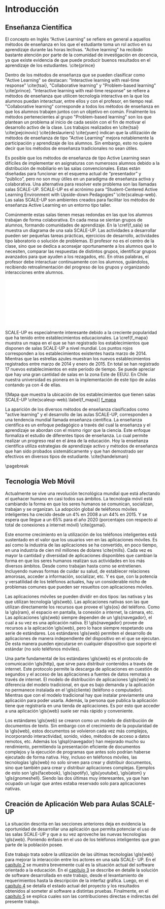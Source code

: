 Introducción
============

<!--

En él deberá establecerse las ideas que faciliten la
comprensión del tema, como ser: objetivos, antecedentes que
lo motivaron, enfoque empleado, herramientas utilizadas,
alcances, proyecciones, etc.

TEMA: Aplicación Móvil para Aprendizaje Activo en Aulas
      SCALE-UP

Ideas que facilitan la comprensión del tema:

-   Aprendizaje activo (todo esto está cubierto en la
                        postulación del proyecto.)
    -   Educación basada en la ciencia
    -   Aulas SCALE-UP

-   Aplicación
    -   Aplicación Móvil
    -   Aplicación Web Móvil
        -   Estado actual de la tecnología web
-->

Enseñanza Científica
--------------------

El concepto en Inglés “Active Learning” se refiere en
general a aquellos métodos de enseñanza en los que el
estudiante toma un rol activo en su aprendizaje durante las
horas lectivas. "Active learning" ha recibido bastante
atención por parte de la comunidad de investigación en
docencia, ya que existe evidencia de que puede producir
buenos resultados en el aprendizaje de los estudiantes.
\cite{prince}

Dentro de los métodos de enseñanza que se pueden clasificar
como "Active Learning" se destacan: "Interactive learning
with real-time response" \cite{tsai}, "Collaborative
learning" y "Problem-based learning" \cite{prince}.
"Interactive learning with real-time response" se refiere a
métodos de enseñanza que utilicen tecnología interactiva en
la que los alumnos puedan interactuar, entre ellos y con el
profesor, en tiempo real. "Collaborative learning"
corresponde a todos los métodos de enseñanza en que los
alumnos trabajen juntos con un objetivo en común. Finalmente
los métodos pertenecientes al grupo "Problem-based learning"
son los que plantean un problema al inicio de cada sesión
con el fin de motivar el desarrollo activo de la clase. Los
trabajos realizados en \cite{tsai} \cite{pejcinovic}
\cite{deslauriers} \cite{yuen} indican que la utilización de
métodos de enseñanza de tipo "Active Learning" mejora
notablemente la participación y aprendizaje de los alumnos.
Sin embargo, esto no quiere decir que los métodos de
enseñanza tradicionales no sean útiles.

Es posible que los métodos de enseñanza de tipo Active
Learning sean difíciles de implementar en asignaturas con
numerosos alumnos debido a la distribución de mobiliario en
las salas convencionales. Estas están diseñadas para
funcionar en el esquema actual de “presentador” y “público”,
pero no son muy útiles en un paradigma de enseñanza activa y
colaborativa. Una alternativa para resolver este problema
son las llamadas salas SCALE-UP. SCALE-UP es el acrónimo
para “Student-Centered Active Learning Environment with
Upside-down Pedagogies” \cite{scaleup-web}. Las salas
SCALE-UP son ambientes creados para facilitar los métodos de
enseñanza Active Learning en un entorno tipo taller.

Comúnmente estas salas tienen mesas redondas en las que los
alumnos trabajan de forma colaborativa. En cada mesa se
sientan grupos de alumnos, formando comunidades de
aprendizaje. En la \cref{f_sala} se muestra un diagrama de
una sala SCALE-UP. Las actividades a desarrollar pueden ser
pequeñas tareas prácticas, ejercicios de desarrollo,
actividades tipo laboratorio o solución de problemas. El
profesor no es el centro de la clase, sino que se dedica a
aconsejar oportunamente a los alumnos que lo necesiten,
comparar las respuestas de distintos grupos, identificar
grupos avanzados para que ayuden a los rezagados, etc. En
otras palabras, el profesor debe interactuar continuamente
con los alumnos, guiándolos, recibiendo retroalimentación
del progreso de los grupos y organizando interacciones entre
alumnos.

![Diagrama de una sala SCALE-UP.\label{f_sala}
 ](src/1-introduccion/fig/sala.pdf)

SCALE-UP es especialmente interesante debido a la creciente
popularidad que ha tenido entre establecimientos
educacionales. La \cref{f_mapa} muestra un mapa en el que se
han registrado los establecimientos que disponen de salas
SCALE-UP a nivel mundial. Los puntos rojos corresponden a
los establecimientos existentes hasta marzo de 2014.
Mientras que las estrellas azules muestran los nuevos
establecimientos registrados entre marzo de 2014 y enero de
2015. En total se han registrado 17 nuevos establecimientos
en este período de tiempo. Se puede apreciar que hay una
gran cantidad de salas en la zona Este de EEUU. En Chile
nuestra universidad es pionera en la implementación de este
tipo de aulas contando ya con 4 de ellas.

![Mapa que muestra la ubicación de los establecimientos que
  tienen salas SCALE-UP \cite{scaleup-web}.\label{f_mapa}]
 [f_mapa]

La aparición de los diversos métodos de enseñanza
clasificados como "active learning" y el desarrollo de
las aulas SCALE-UP, corresponden a una tendencia mundial
llamada enseñanza científica. La enseñanza científica es un
enfoque pedagógico a través del cual la enseñanza y el
aprendizaje se abordan con el mismo rigor que la ciencia.
Este enfoque formaliza el estudio de diferentes tipos de
enseñanza. Lo cual permite realizar un progreso real en el
área de la educación. Hoy la enseñanza científica utiliza
estrategias de aprendizaje activo y métodos de enseñanza que
han sido probados sistemáticamente y que han demostrado
ser efectivos en diversos tipos de estudiante.
\cite{handelsman}

[f_mapa]: src/1-introduccion/fig/mapa.pdf

\pagebreak

Tecnología Web Móvil
--------------------

<!--
Aquí quiero decir por qué la web es el futuro para
desarrollar aplicaciones móviles.

-   La revolución móvil.
-   Las aplicaciones.
-   Las aplicaciones web.
-   El estado actual de las aplicaciones web.
-->

Actualmente se vive una revolución tecnológica mundial que
está afectando el quehacer humano en casi todos sus ámbitos.
La tecnología móvil está cambiando la forma en que los seres
humanos se comunican, socializan, trabajan y se organizan.
La adopción global de teléfonos móviles inteligentes ha
crecido desde un 4% en 2008 a un 44% en 2015. Y se espera
que llegue a un 65% para el año 2020 (porcentajes con
respecto al total de conexiones a internet móvil)
\cite{gsmai}.

Este enorme crecimiento en la utilización de los teléfonos
inteligentes está sustentado en el valor que los usuarios
ven en las aplicaciones móviles. Es así como la industria de
las aplicaciones se ha convertido, en poco tiempo, en una
industria de cien mil millones de dolares \cite{mills}. Cada
vez es mayor la cantidad y diversidad de aplicaciones
disponibles que cambian la forma en que los seres humanos
realizan sus actividades en los más diversos ámbitos. Desde
como trabajan hasta como se entretienen. Incluyendo nuevas
formas de cuidar su salud, de establecer relaciones
amorosas, acceder a información, socializar, etc. Y es que,
con la potencia y versatilidad de los teléfonos actuales,
hay un considerable nicho de problemas comunes que pueden
ser resueltos con aplicaciones móviles.

Las aplicaciones móviles se pueden dividir en dos tipos: las
nativas y las que utilizan tecnología \gls{web}. Las
aplicaciones nativas son las que utilizan directamente los
recursos que provee el \gls{os} del teléfono. Como la
\gls{ram}, el espacio en pantalla, la conexión a internet,
la cámara, etc. Las aplicaciones \gls{web} siempre dependen
de un \gls{navegador}, el cual a su vez es una aplicación
nativa. El \gls{navegador} provee de recursos a la
aplicación \gls{web}, pero lo hace siempre respetando una
serie de estándares. Los estándares \gls{web} permiten el
desarrollo de aplicaciones de manera independiente del
dispositivo en el que se ejecutan. De esta manera pueden
ejecutarse en cualquier dispositivo que soporte el estándar
(no solo teléfonos móviles).

Una parte fundamental de los estándares \gls{web} es el
protocolo de comunicación \gls{http}, que sirve para
distribuir contenidos a través de internet. Este protocolo
permite la descarga de aplicaciones en cuestión de segundos
y el acceso de las aplicaciones a fuentes de datos remotas a
través de internet. El modelo de distribución de
aplicaciones \gls{web} se diferencia del modelo tradicional,
en que es bajo demanda y la aplicación no permanece
instalada en el \gls{cliente} (teléfono o computador).
Mientras que con el modelo tradicional hay que instalar
previamente una aplicación para poder usarla. Además, la
persona que publica la aplicación tiene que registrarla en
una tienda de aplicaciones. Es por esto que acceder a una
aplicación \gls{web} suele ser más rápido y conveniente.

Los estándares \gls{web} se crearon como un modelo de
distribución de documentos de texto. Sin embargo con el
crecimiento de la popularidad de la \gls{web}, estos
documentos se volvieron cada vez más complejos, incorporando
interactividad, sonido, video, métodos de acceso a datos
remotos, etc. Además los \glspl{navegador} han mejorado
mucho su rendimiento, permitiendo la presentación
eficiente de documentos complejos y la ejecución de
programas que antes solo podrían haberse ejecutado de forma
nativa. Hoy, incluso en teléfonos móviles, las tecnologías
\gls{web} no solo sirven para crear y distribuir documentos,
sino que también para crear y distribuir aplicaciones
complejas. Ejemplos de esto son \gls{facebook},
\gls{spotify}, \gls{youtube}, \gls{atom} y \gls{gnomeshell}.
Siendo las dos últimas muy interesantes, ya que han ocupado
un lugar que antes estaba reservado solo para aplicaciones
nativas.

Creación de Aplicación Web para Aulas SCALE-UP
----------------------------------------------

La situación descrita en las secciones anteriores deja en
evidencia la oportunidad de desarrollar una aplicación
que permita potenciar el uso de las salas SCALE-UP y que a
su vez aproveche las nuevas tecnologías \gls{web}. Poniendo
énfasis en el uso de los teléfonos inteligentes que gran
parte de la población posee.

Este trabajo trata sobre la utilización de las últimas
tecnologías \gls{web} para mejorar la interacción entre los
actores en una sala SCALE- UP. En el [capítulo
2](#estado-del-arte) se muestra brevemente cuál es la
situación actual del software orientado a la educación. En
el [capítulo 3](#propuesta) se describe en detalle la
solución de software desarrollada en este trabajo, desde el
levantamiento de requerimientos hasta la descripción de la
interfaz gráfica. Luego, en el [capítulo 4](#resultados) se
detalla el estado actual del proyecto y los resultados
obtenidos al someter al software a distintas pruebas.
Finalmente, en el [capítulo
5](#contribuciones-del-presente-trabajo) se explica cuales
son las contribuciones directas e indirectas del presente
trabajo.
